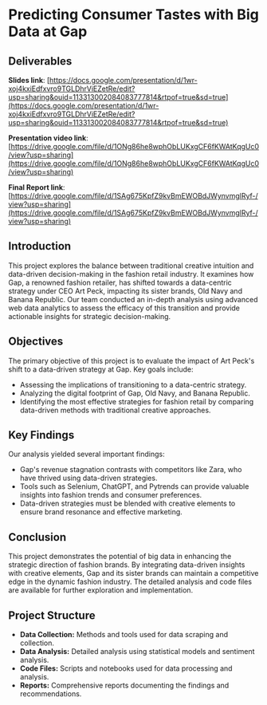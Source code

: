# Predicting Consumer Tastes with Big Data at Gap

## Deliverables
**Slides link**: [https://docs.google.com/presentation/d/1wr-xoj4kxiEdfxvro9TGLDhrViEZetRe/edit?usp=sharing&ouid=113313002084083777814&rtpof=true&sd=true](https://docs.google.com/presentation/d/1wr-xoj4kxiEdfxvro9TGLDhrViEZetRe/edit?usp=sharing&ouid=113313002084083777814&rtpof=true&sd=true)  

**Presentation video link**: [https://drive.google.com/file/d/1ONg86he8wphObLUKxgCF6fKWAtKqgUc0/view?usp=sharing](https://drive.google.com/file/d/1ONg86he8wphObLUKxgCF6fKWAtKqgUc0/view?usp=sharing)

**Final Report link**: [https://drive.google.com/file/d/1SAg675KpfZ9kvBmEWOBdJWynvmglRyf-/view?usp=sharing](https://drive.google.com/file/d/1SAg675KpfZ9kvBmEWOBdJWynvmglRyf-/view?usp=sharing)

## Introduction
This project explores the balance between traditional creative intuition and data-driven decision-making in the fashion retail industry. It examines how Gap, a renowned fashion retailer, has shifted towards a data-centric strategy under CEO Art Peck, impacting its sister brands, Old Navy and Banana Republic. Our team conducted an in-depth analysis using advanced web data analytics to assess the efficacy of this transition and provide actionable insights for strategic decision-making.

## Objectives
The primary objective of this project is to evaluate the impact of Art Peck's shift to a data-driven strategy at Gap. Key goals include:

- Assessing the implications of transitioning to a data-centric strategy.
- Analyzing the digital footprint of Gap, Old Navy, and Banana Republic.
- Identifying the most effective strategies for fashion retail by comparing data-driven methods with traditional creative approaches.

## Key Findings
Our analysis yielded several important findings:

- Gap's revenue stagnation contrasts with competitors like Zara, who have thrived using data-driven strategies.
- Tools such as Selenium, ChatGPT, and Pytrends can provide valuable insights into fashion trends and consumer preferences.
- Data-driven strategies must be blended with creative elements to ensure brand resonance and effective marketing.


## Conclusion
This project demonstrates the potential of big data in enhancing the strategic direction of fashion brands. By integrating data-driven insights with creative elements, Gap and its sister brands can maintain a competitive edge in the dynamic fashion industry. The detailed analysis and code files are available for further exploration and implementation.

## Project Structure
- **Data Collection:** Methods and tools used for data scraping and collection.
- **Data Analysis:** Detailed analysis using statistical models and sentiment analysis.
- **Code Files:** Scripts and notebooks used for data processing and analysis.
- **Reports:** Comprehensive reports documenting the findings and recommendations.

